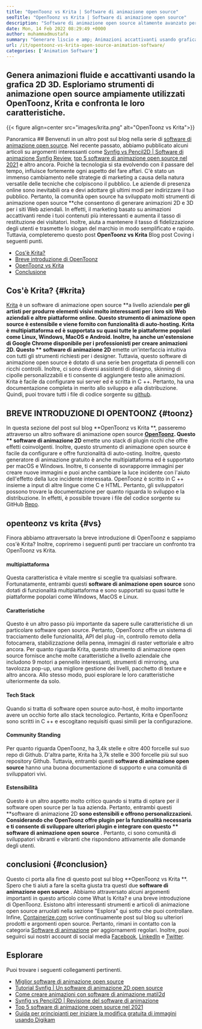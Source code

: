```yaml
---
title: "OpenToonz vs Krita | Software di animazione open source" 
seoTitle: "OpenToonz vs Krita | Software di animazione open source" 
description: "Software di animazione open source altamente avanzato per generare ricche animazioni 2D e 3D. Questo post sul blog parla del confronto tra OpenToonz vs Krita." 
date: Mon, 14 Feb 2022 08:29:49 +0000
author: muhammadmustafa
summary: "Generare liscio e amp; Animazioni accattivanti usando grafica 2D 3D. Esploriamo strumenti di animazione open source ampiamente utilizzati OpenToonz, Krita e confronta le loro caratteristiche." 
url: /it/opentoonz-vs-krita-open-source-animation-software/
categories: ['Animation Software']
---
```


## Genera animazioni fluide e accattivanti usando la grafica 2D 3D. Esploriamo strumenti di animazione open source ampiamente utilizzati OpenToonz, Krita e confronta le loro caratteristiche.

{{< figure align=center src="images/krita.png" alt="OpenToonz vs Krita">}}


Panoramica ##
Benvenuti in un altro post sul blog nella serie di [software di animazione open source][1]. Nel recente passato, abbiamo pubblicato alcuni articoli su argomenti interessanti come [Synfig vs Pencil2D | Software di animazione Synfig Review][2], [top 5 software di animazione open source nel 2021][3] e altro ancora. Poiché la tecnologia si sta evolvendo con il passare del tempo, influisce fortemente ogni aspetto del fare affari. C'è stato un immenso cambiamento nelle strategie di marketing a causa della natura versatile delle tecniche che colpiscono il pubblico. Le aziende di presenza online sono inevitabili ora e devi adottare gli ultimi modi per indirizzare il tuo pubblico.
Pertanto, la comunità open source ha sviluppato molti strumenti di animazione open source **che consentono di generare animazioni 2D e 3D per i siti Web aziendali. In effetti, il marketing basato su animazioni accattivanti rende i tuoi contenuti più interessanti e aumenta il tasso di restituzione dei visitatori. Inoltre, aiuta a mantenere il tasso di fidelizzazione degli utenti e trasmette lo slogan del marchio in modo semplificato e rapido. Tuttavia, completeremo questo post  **OpenToonz vs Krita**   Blog post Coving i seguenti punti.
  * [Cos'è Krita?][4]
  * [Breve introduzione di OpenToonz][5]
  * [OpenToonz vs Krita][6]
  * [Conclusione][7]

## Cos'è Krita?   {#krita}
[Krita][8] è un software di animazione open source **a livello aziendale  **per gli artisti per produrre elementi visivi molto interessanti per i loro siti Web aziendali e altre piattaforme online. Questo strumento di animazione open source è estensibile e viene fornito con funzionalità di auto-hosting. Krita è multipiattaforma ed è supportata su quasi tutte le piattaforme popolari come Linux, Windows, MacOS e Android. Inoltre, ha anche un'estensione di Google Chrome disponibile per i professionisti per creare animazioni 2D. Questo **  software di animazione 2D**  emette un'interfaccia intuitiva con tutti gli strumenti richiesti per i designer.
Tuttavia, questo software di animazione open source è dotato di una serie ben progettata di pennelli con ricchi controlli. Inoltre, ci sono diversi assistenti di disegno, skinning di cipolle personalizzabili e ti consente di aggiungere testo alle animazioni. Krita è facile da configurare sui server ed è scritta in C ++. Pertanto, ha una documentazione completa in merito allo sviluppo e alla distribuzione. Quindi, puoi trovare tutti i file di codice sorgente su [github][9].

## BREVE INTRODUZIONE DI OPENTOONZ   {#toonz}
In questa sezione del post sul blog **OpenToonz vs Krita **, passeremo attraverso un altro software di animazione open source  **[OpenToonz][10]. Questo **  software di animazione 2D**  emette uno stack di plugin ricchi che offre effetti coinvolgenti. Inoltre, questo strumento di animazione open source è facile da configurare e offre funzionalità di auto-osting. Inoltre, questo generatore di animazione gratuito è anche multipiattaforma ed è supportato per macOS e Windows. Inoltre, ti consente di sovrapporre immagini per creare nuove immagini e puoi anche cambiare la luce incidente con l'aiuto dell'effetto della luce incidente interessata.
OpenToonz è scritto in C ++ insieme a input di altre lingue come C e HTML. Pertanto, gli sviluppatori possono trovare la documentazione per quanto riguarda lo sviluppo e la distribuzione. In effetti, è possibile trovare i file del codice sorgente su GitHub [Repo][11].

## openteonz vs krita   {#vs}
Finora abbiamo attraversato la breve introduzione di OpenToonz e sappiamo cos'è Krita? Inoltre, copriremo i seguenti punti per tracciare un confronto tra OpenToonz vs Krita.

#### multipiattaforma
Questa caratteristica è vitale mentre si sceglie tra qualsiasi software. Fortunatamente, entrambi questi **software di animazione open source**  sono dotati di funzionalità multipiattaforma e sono supportati su quasi tutte le piattaforme popolari come Windows, MacOS e Linux.

#### Caratteristiche
Questo è un altro passo più importante da sapere sulle caratteristiche di un particolare software open source. Pertanto, OpenToonz offre un sistema di tracciamento delle funzionalità, API del plug -in, controllo remoto della fotocamera, stabilizzazione della penna, immagini di raster vettoriale e altro ancora. Per quanto riguarda Krita, questo strumento di animazione open source fornisce anche molte caratteristiche a livello aziendale che includono 9 motori a pennello interessanti, strumenti di mirroring, una tavolozza pop-up, una migliore gestione dei livelli, pacchetto di texture e altro ancora. Allo stesso modo, puoi esplorare le loro caratteristiche ulteriormente da solo.

#### Tech Stack
Quando si tratta di software open source auto-host, è molto importante avere un occhio forte allo stack tecnologico. Pertanto, Krita e OpenToonz sono scritti in C ++ e escogitano requisiti quasi simili per la configurazione.

#### Community Standing
Per quanto riguarda OpenToonz, ha 3,4k stelle e oltre 400 forcelle sul suo repo di Github. D'altra parte, Krita ha 3,7k stelle e 300 forcelle più sul suo repository Github. Tuttavia, entrambi questi **software di animazione open source**  hanno una buona documentazione di supporto e una comunità di sviluppatori vivi.

#### Estensibilità
Questo è un altro aspetto molto critico quando si tratta di optare per il software open source per la tua azienda. Pertanto, entrambi questi **software di animazione 2D  **sono estensibili e offrono personalizzazioni. Considerando che OpenToonz offre plugin per la funzionalità necessaria e ti consente di sviluppare ulteriori plugin e integrare con questo **  software di animazione open source** . Pertanto, ci sono comunità di sviluppatori vibranti e vibranti che rispondono attivamente alle domande degli utenti.

## conclusioni   {#conclusion}
Questo ci porta alla fine di questo post sul blog **OpenToonz vs Krita **. Spero che ti aiuti a fare la scelta giusta tra questi due  **software di animazione open source**  . Abbiamo attraversato alcuni argomenti importanti in questo articolo come What Is Krita? e una breve introduzione di OpenToonz. Esistono altri interessanti strumenti e articoli di animazione open source arruolati nella sezione "Esplora" qui sotto che puoi controllare.
Infine, [Containerize.com][12] scrive continuamente post sul blog su ulteriori prodotti e argomenti open source. Pertanto, rimani in contatto con la categoria [Software di animazione][13] per aggiornamenti regolari. Inoltre, puoi seguirci sui nostri account di social media [Facebook][14], [LinkedIn][15] e [Twitter][16].

## Esplorare
Puoi trovare i seguenti collegamenti pertinenti.
  * [Miglior software di animazione open source][13]
  * [Tutorial Synfig | Un software di animazione 2D open source][17]
  * [Come creare animazioni con software di animazione matil2d][18]
  * [Synfig vs Pencil2D | Revisione del software di animazione][2]
  * [Top 5 software di animazione open source nel 2021][3]
  * [Guida per principianti per iniziare la modifica gratuita di immagini usando Digikam][19]

  
[1]: https://blog.containerize.com/category/animation-software/
[2]: https://blog.containerize.com/animation-software/synfig-vs-pencil2d-animation-software-synfig-review/
[3]: https://blog.containerize.com/animation-software/top-5-open-source-animation-software-in-2021/
[4]: #krita
[5]: #toonz
[6]: #vs
[7]: #Conclusion
[8]: https://products.containerize.com/animation-software/krita/
[9]: https://github.com/KDE/krita
[10]: https://products.containerize.com/animation-software/opentoonz/
[11]: https://github.com/opentoonz/opentoonz
[12]: https://www.containerize.com/
[13]: https://products.containerize.com/animation-software/
[14]: https://web.facebook.com/containerize
[15]: https://www.linkedin.com/company/containerize/
[16]: https://twitter.com/containerize_co
[17]: https://blog.containerize.com/animation-software/synfig-tutorial-an-open-source-2d-animation-software/
[18]: https://blog.containerize.com/animation-software/how-to-create-animations-with-pencil2d-animation-software/
[19]: https://blog.containerize.com/animation-software/beginners-guide-to-start-free-image-editing-using-digikam/

